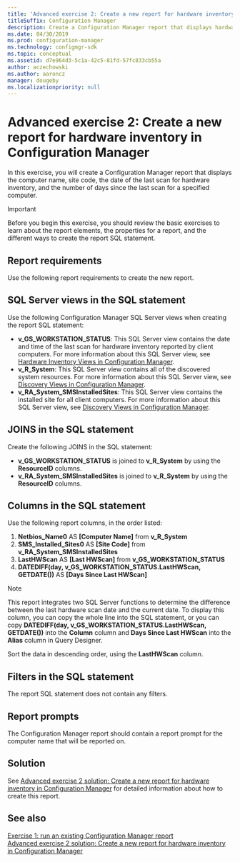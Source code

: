 ```yaml
---
title: 'Advanced exercise 2: Create a new report for hardware inventory'
titleSuffix: Configuration Manager
description: Create a Configuration Manager report that displays hardware inventory information.
ms.date: 04/30/2019
ms.prod: configuration-manager
ms.technology: configmgr-sdk
ms.topic: conceptual
ms.assetid: d7e964d3-5c1a-42c5-81fd-57fc833cb55a
author: aczechowski
ms.author: aaroncz
manager: dougeby
ms.localizationpriority: null
---
```


# Advanced exercise 2: Create a new report for hardware inventory in Configuration Manager

In this exercise, you will create a Configuration Manager report that displays the computer name, site code, the date of the last scan for hardware inventory, and the number of days since the last scan for a specified computer.

> [!IMPORTANT]
> Before you begin this exercise, you should review the basic exercises to learn about the report elements, the properties for a report, and the different ways to create the report SQL statement.

## Report requirements

Use the following report requirements to create the new report.

## SQL Server views in the SQL statement

Use the following Configuration Manager SQL Server views when creating the report SQL statement:

- **v_GS_WORKSTATION_STATUS**: This SQL Server view contains the date and time of the last scan for hardware inventory reported by client computers. For more information about this SQL Server view, see [Hardware Inventory Views in Configuration Manager](hardware-inventory-views-configuration-manager.md).
- **v_R_System**: This SQL Server view contains all of the discovered system resources. For more information about this SQL Server view, see [Discovery Views in Configuration Manager](discovery-views-configuration-manager.md).
- **v_RA_System_SMSInstalledSites**: This SQL Server view contains the installed site for all client computers. For more information about this SQL Server view, see [Discovery Views in Configuration Manager](discovery-views-configuration-manager.md).

## JOINS in the SQL statement

Create the following JOINS in the SQL statement:

- **v_GS_WORKSTATION_STATUS** is joined to **v_R_System** by using the **ResourceID** columns.
- **v_RA_System_SMSInstalledSites** is joined to **v_R_System** by using the **ResourceID** columns.

## Columns in the SQL statement

Use the following report columns, in the order listed:

1.  **Netbios_Name0** AS **[Computer Name]** from **v_R_System**
1.  **SMS_Installed_Sites0** AS **[Site Code]** from **v_RA_System_SMSInstalledSites**
1.  **LastHWScan** AS **[Last HWScan]** from **v_GS_WORKSTATION_STATUS**
1.  **DATEDIFF(day, v_GS_WORKSTATION_STATUS.LastHWScan, GETDATE())** AS **[Days Since Last HWScan]**

> [!NOTE]
> This report integrates two SQL Server functions to determine the difference between the last hardware scan date and the current date. To display this column, you can copy the whole line into the SQL statement, or you can copy **DATEDIFF(day, v_GS_WORKSTATION_STATUS.LastHWScan, GETDATE())** into the **Column** column and **Days Since Last HWScan** into the **Alias** column in Query Designer.

Sort the data in descending order, using the **LastHWScan** column.

## Filters in the SQL statement

The report SQL statement does not contain any filters.

## Report prompts

The Configuration Manager report should contain a report prompt for the computer name that will be reported on.

## Solution

See [Advanced exercise 2 solution: Create a new report for hardware inventory in Configuration Manager](advanced-exercise-2-solution-create-new-report-hardware-inventory-configuration-manager.md) for detailed information about how to create this report.

## See also

[Exercise 1: run an existing Configuration Manager report](exercise-1-run-existing-configuration-manager-report.md)  
[Advanced exercise 2 solution: Create a new report for hardware inventory in Configuration Manager](advanced-exercise-2-solution-create-new-report-hardware-inventory-configuration-manager.md)
